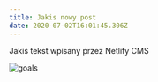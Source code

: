 ```yaml
---
title: Jakis nowy post
date: 2020-07-02T16:01:45.306Z
---
```

Jakiś tekst wpisany przez Netlify CMS

![goals](/uploads/photo_2020-07-02_18-02-47.jpg)